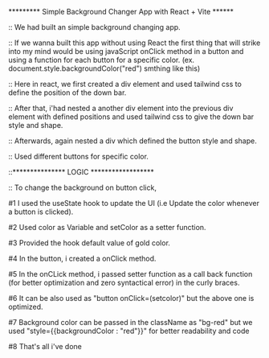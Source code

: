 ********* Simple Background Changer App with React + Vite ******

:: We had built an simple background changing app.

:: If we wanna built this app without using React the first thing that will strike into my mind would be using javaScript onClick method in a button and using a function for each button for a specific color.
(ex. document.style.backgroundColor("red") smthing like this)

:: Here in react, we first created a div element and used tailwind css to define the position of the down bar.

:: After that, i'had nested a another div element into the previous div element with defined positions and used tailwind css to give the down bar style and shape.

:: Afterwards, again nested a div which defined the button style and shape.

:: Used different buttons for specific color.

::*************** LOGIC ******************

:: To change the background on button click, 

#1 I used the useState hook to update the UI (i.e Update the color whenever a button is clicked).

#2 Used color as Variable and setColor as a setter function.

#3 Provided the hook default value of gold color.

#4 In the button, i created a onClick method.

#5 In the onCLick method, i passed setter function as a call back function (for better optimization and zero syntactical error) in the curly braces.

#6 It can be also used as "button onClick=(setcolor)" but the above one is optimized.

#7 Background color can be passed in the className as "bg-red" but we used "style={{backgroundColor : "red"}}" for better readability and code

#8 That's all i've done